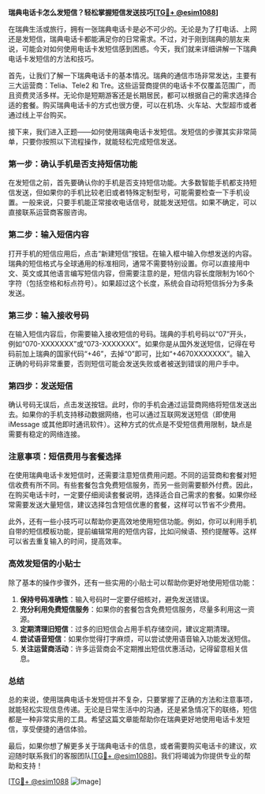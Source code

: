 **瑞典电话卡怎么发短信？轻松掌握短信发送技巧[[TG💪+ @esim1088](https://t.me/s/esim1088)]**

在瑞典生活或旅行，拥有一张瑞典电话卡是必不可少的。无论是为了打电话、上网还是发短信，瑞典电话卡都能满足你的日常需求。不过，对于刚到瑞典的朋友来说，可能会对如何使用电话卡发短信感到困惑。今天，我们就来详细讲解一下瑞典电话卡发短信的方法和技巧。

首先，让我们了解一下瑞典电话卡的基本情况。瑞典的通信市场非常发达，主要有三大运营商：Telia、Tele2 和 Tre。这些运营商提供的电话卡不仅覆盖范围广，而且资费灵活多样。无论你是短期游客还是长期居民，都可以根据自己的需求选择合适的套餐。购买瑞典电话卡的方式也很方便，可以在机场、火车站、大型超市或者通过线上平台购买。

接下来，我们进入正题——如何使用瑞典电话卡发短信。发短信的步骤其实非常简单，只要你按照以下流程操作，就能轻松完成短信发送。

### 第一步：确认手机是否支持短信功能

在发短信之前，首先要确认你的手机是否支持短信功能。大多数智能手机都支持短信发送，但如果你的手机比较老旧或者特殊定制型号，可能需要检查一下手机设置。一般来说，只要手机能正常接收电话信号，就能发送短信。如果不确定，可以直接联系运营商客服咨询。

### 第二步：输入短信内容

打开手机的短信应用后，点击“新建短信”按钮。在输入框中输入你想发送的内容。瑞典的短信格式与全球通用的标准相同，通常不需要特别设置。你可以直接用中文、英文或其他语言编写短信内容，但需要注意的是，短信内容长度限制为160个字符（包括空格和标点符号）。如果超过这个长度，系统会自动将短信拆分为多条发送。

### 第三步：输入接收号码

在输入短信内容后，你需要输入接收短信的号码。瑞典的手机号码以“07”开头，例如“070-XXXXXXX”或“073-XXXXXXX”。如果你是从国外发送短信，记得在号码前加上瑞典的国家代码“+46”，去掉“0”即可，比如“+4670XXXXXXX”。输入正确的号码非常重要，否则短信可能会发送失败或者被送到错误的用户手中。

### 第四步：发送短信

确认号码无误后，点击发送按钮。此时，你的手机会通过运营商网络将短信发送出去。如果你的手机支持移动数据网络，也可以通过互联网发送短信（即使用 iMessage 或其他即时通讯软件）。这种方式的优点是不受短信费用限制，缺点是需要有稳定的网络连接。

### 注意事项：短信费用与套餐选择

在使用瑞典电话卡发短信时，还需要注意短信费用问题。不同的运营商和套餐对短信收费有所不同。有些套餐包含免费短信服务，而另一些则需要额外付费。因此，在购买电话卡时，一定要仔细阅读套餐说明，选择适合自己需求的套餐。如果你经常需要发送大量短信，建议选择包含短信优惠的套餐，这样可以节省不少费用。

此外，还有一些小技巧可以帮助你更高效地使用短信功能。例如，你可以利用手机自带的短信模板功能，提前编辑常用的短信内容，比如问候语、预约提醒等。这样可以省去重复输入的时间，提高效率。

### 高效发短信的小贴士

除了基本的操作步骤外，还有一些实用的小贴士可以帮助你更好地使用短信功能：

1. **保持号码准确性**：输入号码时一定要仔细核对，避免发送错误。
2. **充分利用免费短信服务**：如果你的套餐包含免费短信服务，尽量多利用这一资源。
3. **定期清理旧短信**：过多的旧短信会占用手机存储空间，建议定期清理。
4. **尝试语音短信**：如果你觉得打字麻烦，可以尝试使用语音输入功能发送短信。
5. **关注运营商活动**：许多运营商会不定期推出短信优惠活动，记得留意相关信息。

### 总结

总的来说，使用瑞典电话卡发短信并不复杂，只要掌握了正确的方法和注意事项，就能轻松实现信息传递。无论是日常生活中的沟通，还是紧急情况下的联络，短信都是一种非常实用的工具。希望这篇文章能帮助你在瑞典更好地使用电话卡发短信，享受便捷的通信体验。

最后，如果你想了解更多关于瑞典电话卡的信息，或者需要购买电话卡的建议，欢迎随时联系我们的客服团队[[TG💪+ @esim1088](https://t.me/s/esim1088)]。我们将竭诚为你提供专业的帮助和支持！

[[TG💪+ @esim1088](https://t.me/s/esim1088) ![Image](https://i.postimg.cc/4NQfJmqS/Snipaste-2025-05-13-00-14-12.png)]